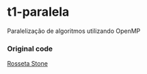 # t1-paralela

  Paralelização de algoritmos utilizando OpenMP

### Original code
[Rosseta Stone](https://rosettacode.org/wiki/Conway%27s_Game_of_Life#C)

